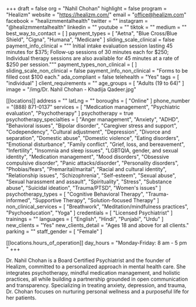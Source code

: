 +++
draft = false
org = "Nahil Chohan"
highlight = false
program = "Healizm"
website = "https://healizm.com/"
email = "office@healizm.com"
facebook = "healizmmentalhealth"
twitter = ""
instagram = "@healizmmentalhealth"
linkedin = ""
youtube = ""
tiktok = ""
medium = ""
best_way_to_contact = [ ]
payment_types = [
  "Aetna",
  "Blue Cross/Blue Shield",
  "Cigna",
  "Humana",
  "Medicare"
]
sliding_scale_clinical = false
payment_info_clinical = """
Initial intake evaluation session lasting 45 minutes for $375;
Follow-up sessions of 30 minutes each for $250; 
Individual therapy sessions are also available for 45 minutes at a rate of $250 per session."""
payment_types_non_clinical = [ ]
sliding_scale_non_clinical = false
payment_info_non_clinical = "Forms to be filled cost $100 each."
ada_compliant = false
telehealth = "Yes"
tags = [ "individual" ]
client_requirements = ""
age_groups = [ "Adults (19 to 64)" ]
image = "/img/Dr. Nahil Chohan - Khadija Qadeer.jpg"

[[locations]]
address = ""
latLng = ""
boroughs = [ "Online" ]
phone_number = "(888) 871-0137"
services = [
  "Medication management",
  "Psychiatric evaluation",
  "Psychotherapy"
]
psychotherapy = true
psychotherapy_specialties = [
  "Anger management",
  "Anxiety",
  "ADHD",
  "Behavioral issues",
  "Bipolar disorder",
  "Caregiver stress and support",
  "Codependency",
  "Cultural adjustment",
  "Depression",
  "Divorce and separation",
  "Domestic abuse",
  "Domestic violence",
  "Eating disorders",
  "Emotional disturbance",
  "Family conflict",
  "Grief, loss, and bereavement",
  "Infertility",
  "Insomnia and sleep issues",
  "LGBTQIA, gender, and sexual identity",
  "Medication management",
  "Mood disorders",
  "Obsessive compulsive disorder",
  "Panic attacks/disorder",
  "Personality disorders",
  "Phobias/fears",
  "Premarital/marital",
  "Racial and cultural identity",
  "Relationship issues",
  "Schizophrenia",
  "Self-esteem",
  "Sexual abuse",
  "Sexual harassment and assault",
  "Spirituality",
  "Stress",
  "Substance abuse",
  "Suicidal ideation",
  "Trauma/PTSD",
  "Women's issues"
]
psychotherapy_types = [
  "Cognitive Behavioral Therapy",
  "Trauma-informed",
  "Supportive Therapy",
  "Solution-focused Therapy"
]
non_clinical_services = [
  "Breathwork",
  "Meditation/mindfulness practices",
  "Psychoeducation",
  "Yoga"
]
credentials = [ "Licensed Psychiatrist" ]
trainings = ""
languages = [ "English", "Hindi", "Punjabi", "Urdu" ]
new_clients = "Yes"
new_clients_detail = "Ages 18 and above for all clients."
parking = ""
staff_gender = [ "Female" ]

  [[locations.hours_of_operation]]
  day_hours = "Monday-Friday: 8 am - 5 pm "
+++

Dr. Nahil Chohan is a Board Certified Psychiatrist and the founder of Healizm, committed to a personalized approach in mental health care. She integrates psychotherapy, mindful medication management, and holistic practices, all while building a partnership grounded in open communication and transparency. Specializing in treating anxiety, depression, and trauma, Dr. Chohan focuses on nurturing personal wellness and a purposeful life for her patients.
